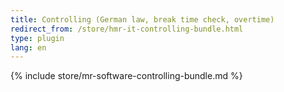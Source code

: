 ```yaml
---
title: Controlling (German law, break time check, overtime)
redirect_from: /store/hmr-it-controlling-bundle.html
type: plugin
lang: en
---
```


{% include store/mr-software-controlling-bundle.md %}
